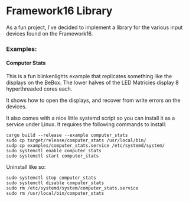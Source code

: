Framework16 Library
==============================================================================

As a fun project, I've decided to implement a library for the various input
devices found on the Framework16.

### Examples:

#### Computer Stats

This is a fun blinkenlights example that replicates something like the
displays on the BeBox. The lower halves of the LED Matricies display
8 hyperthreaded cores each.

It shows how to open the displays, and recover from write errors on the
devices.

It also comes with a nice little systemd script so you can install it
as a service under Linux. It requires the following commands to install:

```
cargo build --release --example computer_stats
sudo cp target/release/computer_stats /usr/local/bin/
sudp cp examples/computer_stats.service /etc/systemd/system/
sudo systemctl enable computer_stats
sudo systemctl start computer_stats
```

Uninstall like so:

```
sudo systemctl stop computer_stats
sudo systemctl disable computer_stats
sudo rm /etc/systemd/system/computer_stats.service
sudo rm /usr/local/bin/computer_stats
```
